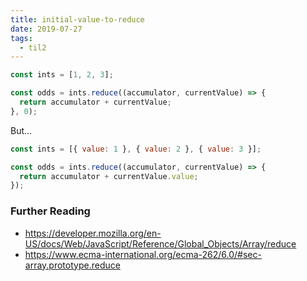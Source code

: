 ```yaml
---
title: initial-value-to-reduce
date: 2019-07-27
tags:
  - til2
---
```


```js
const ints = [1, 2, 3];

const odds = ints.reduce((accumulator, currentValue) => {
  return accumulator + currentValue;
}, 0);
```

But...

```js
const ints = [{ value: 1 }, { value: 2 }, { value: 3 }];

const odds = ints.reduce((accumulator, currentValue) => {
  return accumulator + currentValue.value;
});
```

### Further Reading

- https://developer.mozilla.org/en-US/docs/Web/JavaScript/Reference/Global_Objects/Array/reduce
- https://www.ecma-international.org/ecma-262/6.0/#sec-array.prototype.reduce
